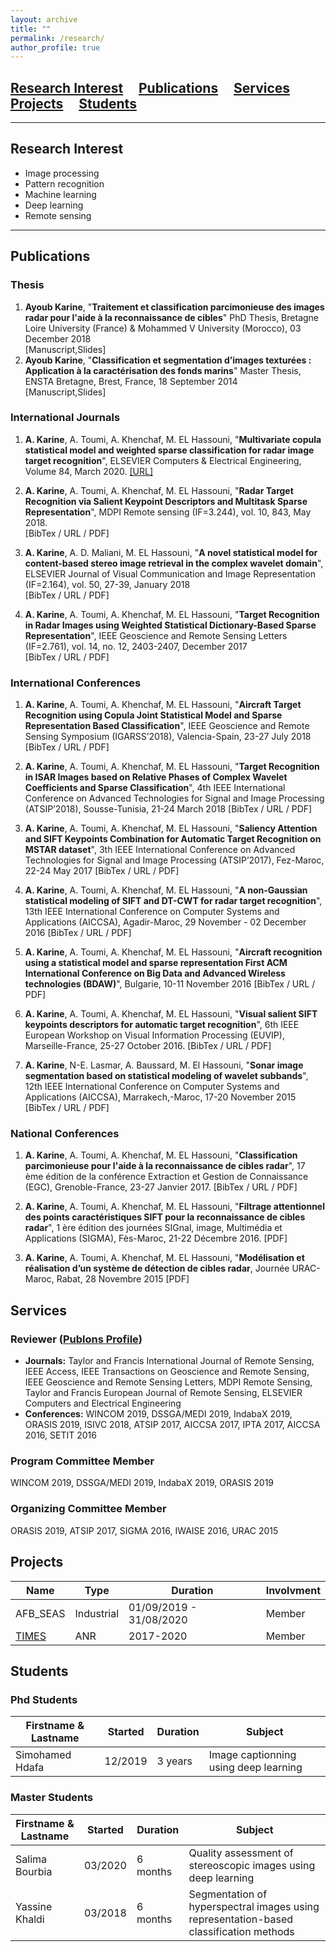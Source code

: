 ```yaml
---
layout: archive
title: ""
permalink: /research/
author_profile: true
---
```

## [Research Interest](#research-interest) &nbsp; &nbsp; [Publications](#publications) &nbsp; &nbsp; [Services](#services) &nbsp; &nbsp; [Projects](#projects) &nbsp; &nbsp; [Students](#students) 

---
## Research Interest
* Image processing  
* Pattern recognition
* Machine learning 
* Deep learning
* Remote sensing

---
## Publications

### Thesis
1. **Ayoub Karine**, "**Traitement et classification parcimonieuse des images radar pour l'aide à la reconnaissance de cibles**" 
PhD Thesis, Bretagne Loire University (France) & Mohammed V University (Morocco), 03 December 2018  
[Manuscript,Slides] 
2. **Ayoub Karine**, "**Classification et segmentation d’images texturées : Application à la caractérisation des fonds marins**" 
Master Thesis, ENSTA Bretagne, Brest, France, 18 September 2014  
[Manuscript,Slides]

### International Journals
1. **A. Karine**, A. Toumi, A. Khenchaf, M. EL Hassouni, "**Multivariate copula statistical model and weighted sparse classification for radar image target recognition**", ELSEVIER Computers & Electrical Engineering, Volume 84, March 2020.
[[URL]](https://www.sciencedirect.com/science/article/pii/S0045790620304882?via%3Dihub)

2. **A. Karine**, A. Toumi, A. Khenchaf, M. EL Hassouni, "**Radar Target Recognition via Salient Keypoint Descriptors and Multitask Sparse Representation**", MDPI Remote sensing (IF=3.244), vol. 10, 843, May 2018.  
[BibTex / URL / PDF]  

3. **A. Karine**, A. D. Maliani, M. EL Hassouni, "**A novel statistical model for content-based stereo image retrieval in the complex wavelet domain**", ELSEVIER Journal of Visual Communication and Image Representation (IF=2.164), vol. 50, 27-39, January 2018  
[BibTex / URL / PDF]  

4. **A. Karine**, A. Toumi, A. Khenchaf, M. EL Hassouni, "**Target Recognition in Radar Images using Weighted Statistical Dictionary-Based Sparse Representation**", IEEE Geoscience and Remote Sensing Letters (IF=2.761), vol. 14, no. 12, 2403-2407, December 2017  
[BibTex / URL / PDF]  

### International Conferences
1. **A. Karine**, A. Toumi, A. Khenchaf, M. EL Hassouni, "**Aircraft Target Recognition using Copula Joint Statistical Model and Sparse Representation Based Classification**", IEEE Geoscience and Remote Sensing Symposium (IGARSS’2018), Valencia-Spain, 23-27 July 2018
[BibTex / URL / PDF]  

2. **A. Karine**, A. Toumi, A. Khenchaf, M. EL Hassouni, "**Target Recognition in ISAR Images based on Relative Phases of Complex Wavelet Coefficients and Sparse Classification**", 4th IEEE International Conference on Advanced Technologies for Signal and Image Processing (ATSIP’2018), Sousse-Tunisia, 21-24 March 2018
[BibTex / URL / PDF]  

3. **A. Karine**, A. Toumi, A. Khenchaf, M. EL Hassouni, "**Saliency Attention and SIFT Keypoints Combination for Automatic Target Recognition on MSTAR dataset**", 3th IEEE International Conference on Advanced Technologies for Signal and Image Processing (ATSIP’2017), Fez-Maroc, 22-24 May 2017
[BibTex / URL / PDF]  

4. **A. Karine**, A. Toumi, A. Khenchaf, M. EL Hassouni, "**A non-Gaussian statistical modeling of SIFT and DT-CWT for radar target recognition**", 13th IEEE International Conference on Computer Systems and Applications (AICCSA), Agadir-Maroc, 29 November - 02 December 2016 
[BibTex / URL / PDF]  

5. **A. Karine**, A. Toumi, A. Khenchaf, M. EL Hassouni, "**Aircraft recognition using a statistical model and sparse representation 
First ACM International Conference on Big Data and Advanced Wireless technologies (BDAW)**", Bulgarie, 10-11 November 2016
[BibTex / URL / PDF]  

6. **A. Karine**, A. Toumi, A. Khenchaf, M. EL Hassouni, "**Visual salient SIFT keypoints descriptors for automatic target recognition**", 
6th IEEE European Workshop on Visual Information Processing (EUVIP), Marseille-France, 25-27 October 2016. 
[BibTex / URL / PDF]  

7. **A. Karine**, N-E. Lasmar, A. Baussard, M. El Hassouni, "**Sonar image segmentation based on statistical modeling of wavelet subbands**", 12th IEEE International Conference on Computer Systems and Applications (AICCSA), Marrakech,-Maroc, 17-20 November 2015
[BibTex / URL / PDF]  

### National Conferences
1. **A. Karine**, A. Toumi, A. Khenchaf, M. EL Hassouni, "**Classification parcimonieuse pour l'aide à la reconnaissance de cibles radar**", 
17 ème édition de la conférence Extraction et Gestion de Connaissance (EGC), Grenoble-France, 23-27 Janvier 2017. 
[BibTex / URL / PDF]  

2. **A. Karine**, A. Toumi, A. Khenchaf, M. EL Hassouni, "**Filtrage attentionnel des points caractéristiques SIFT pour la reconnaissance de cibles radar**", 1 ère édition des journées SIGnal, image, Multimédia et Applications (SIGMA), Fès-Maroc, 21-22 Décembre 2016.
[PDF]  

3. **A. Karine**, A. Toumi, A. Khenchaf, M. EL Hassouni, "**Modélisation et réalisation d’un système de détection de cibles radar**, Journée URAC-Maroc, Rabat, 28 Novembre 2015
[PDF]

## Services 
### Reviewer ([Publons Profile](https://publons.com/researcher/1627569/ayoub-karine/))
* **Journals:**  Taylor and Francis International Journal of Remote Sensing, IEEE Access, IEEE Transactions on Geoscience and Remote Sensing, IEEE Geoscience and Remote Sensing Letters, MDPI Remote Sensing, Taylor and Francis European Journal of Remote Sensing, ELSEVIER Computers and Electrical Engineering
* **Conferences:** WINCOM 2019, DSSGA/MEDI 2019, IndabaX 2019, ORASIS 2019, ISIVC 2018, ATSIP 2017, AICCSA 2017, IPTA 2017, AICCSA 2016, SETIT 2016

### Program Committee Member
WINCOM 2019, DSSGA/MEDI 2019, IndabaX 2019, ORASIS 2019

### Organizing Committee Member
ORASIS 2019, ATSIP 2017, SIGMA 2016, IWAISE 2016, URAC 2015

## Projects

| Name | Type | Duration | Involvment
|------|------|------| ------|
| AFB_SEAS | Industrial | 01/09/2019 - 31/08/2020 | Member |
| [TIMES](http://anr-times.unistra.fr/) | ANR | 2017-2020 | Member |

## Students

### Phd Students

| Firstname & Lastname | Started | Duration | Subject |
|----------------|------|---------|---------|
| Simohamed Hdafa | 12/2019 | 3 years | Image captionning using deep learning |

### Master Students

| Firstname & Lastname | Started | Duration | Subject |
|----------------|------|---------|---------|
| Salima Bourbia | 03/2020 | 6 months | Quality assessment of stereoscopic images using deep learning |
| Yassine Khaldi | 03/2018 | 6 months | Segmentation of hyperspectral images using representation-based classification methods |
